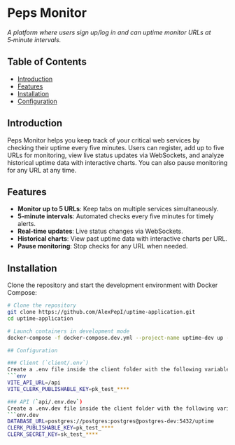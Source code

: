 # Peps Monitor

*A platform where users sign up/log in and can uptime monitor URLs at 5‑minute intervals.*

## Table of Contents

- [Introduction](#introduction)
- [Features](#features)
- [Installation](#installation)
- [Configuration](#configuration)


## Introduction

Peps Monitor helps you keep track of your critical web services by checking their uptime every five minutes. Users can register, add up to five URLs for monitoring, view live status updates via WebSockets, and analyze historical uptime data with interactive charts. You can also pause monitoring for any URL at any time.

## Features

- **Monitor up to 5 URLs**: Keep tabs on multiple services simultaneously.  
- **5‑minute intervals**: Automated checks every five minutes for timely alerts.  
- **Real‑time updates**: Live status changes via WebSockets.  
- **Historical charts**: View past uptime data with interactive charts per URL.  
- **Pause monitoring**: Stop checks for any URL when needed.  

## Installation

Clone the repository and start the development environment with Docker Compose:

```bash
# Clone the repository
git clone https://github.com/AlexPepI/uptime-application.git
cd uptime-application

# Launch containers in development mode
docker-compose -f docker-compose.dev.yml --project-name uptime-dev up --build

## Configuration

### Client (`client/.env`)
Create a .env file inside the client folder with the following variables:
```env
VITE_API_URL=/api
VITE_CLERK_PUBLISHABLE_KEY=pk_test_****

### API (`api/.env.dev`)
Create a .env.dev file inside the client folder with the following variables:
```env.dev
DATABASE_URL=postgres://postgres:postgres@postgres-dev:5432/uptime
CLERK_PUBLISHABLE_KEY=pk_test_****
CLERK_SECRET_KEY=sk_test_****


